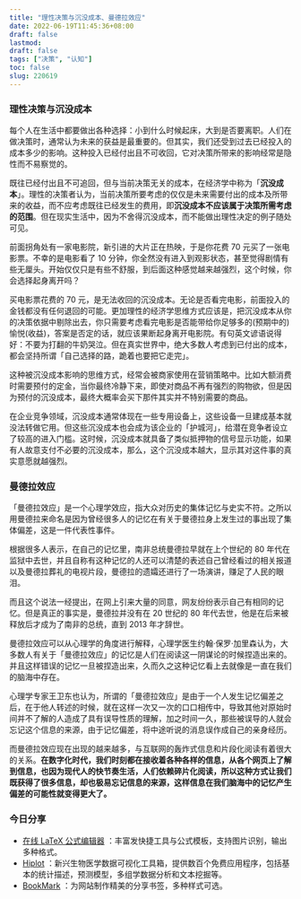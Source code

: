 ```yaml
---
title: "理性决策与沉没成本、曼德拉效应"
date: 2022-06-19T11:45:36+08:00
draft: false
lastmod: 
draft: false
tags: ["决策", "认知"]
toc: false
slug: 220619
---
```


### 理性决策与沉没成本

每个人在生活中都要做出各种选择：小到什么时候起床，大到是否要离职。人们在做决策时，通常认为未来的获益是最重要的。但其实，我们还受到过去已经投入的成本多少的影响。这种投入已经付出且不可收回，它对决策所带来的影响经常是隐性而不易察觉的。

既往已经付出且不可追回，但与当前决策无关的成本，在经济学中称为「**沉没成本**」。理性的决策者认为，当前决策所要考虑的仅仅是未来需要付出的成本及所带来的收益，而不应考虑既往已经发生的费用，即**沉没成本不应该属于决策所需考虑的范围**。但在现实生活中，因为不舍得沉没成本，而不能做出理性决定的例子随处可见。

前面拐角处有一家电影院，新引进的大片正在热映，于是你花费 70 元买了一张电影票。不幸的是电影看了 10 分钟，你全然没有进入到观影状态，甚至觉得剧情有些无厘头。开始仅仅只是有些不舒服，到后面这种感觉越来越强烈，这个时候，你会选择起身离开吗？

买电影票花费的 70 元，是无法收回的沉没成本。无论是否看完电影，前面投入的金钱都没有任何退回的可能。更加理性的经济学思维方式应该是，把沉没成本从你的决策依据中剔除出去，你只需要考虑看完电影是否能带给你足够多的(预期中的)愉悦(收益)，答案是否定的话，就应该果断起身离开电影院。有句英文谚语说得好：不要为打翻的牛奶哭泣。但在真实世界中，绝大多数人考虑到已付出的成本，都会坚持所谓「自己选择的路，跪着也要把它走完」。

这种被沉没成本影响的思维方式，经常会被商家使用在营销策略中。比如大额消费时需要预付的定金，当你最终冷静下来，即使对商品不再有强烈的购物欲，但是因为预付的沉没成本，最终大概率会买下那件其实并不特别需要的商品。

在企业竞争领域，沉没成本通常体现在一些专用设备上，这些设备一旦建成基本就没法转做它用。但这些沉没成本也会成为该企业的「护城河」，给潜在竞争者设立了较高的进入门槛。这时候，沉没成本就具备了类似抵押物的信号显示功能，如果有人故意支付不必要的沉没成本，那么，这个沉没成本越大，显示其对这件事的真实意愿就越强烈。

### 曼德拉效应

「曼德拉效应」是一个心理学效应，指大众对历史的集体记忆与史实不符。之所以用曼德拉来命名是因为曾经很多人的记忆在有关于曼德拉身上发生过的事出现了集体偏差，这是一件代表性事件。

根据很多人表示，在自己的记忆里，南非总统曼德拉早就在上个世纪的 80 年代在监狱中去世，并且自称有这种记忆的人还可以清楚的表述自己曾经看过的相关报道以及曼德拉葬礼的电视片段，曼德拉的遗孀还进行了一场演讲，赚足了人民的眼泪。

而且这个说法一经提出，在网上引来大量的同意，网友纷纷表示自己有相同的记忆。但是真正的事实是，曼德拉并没有在 20 世纪的 80 年代去世，他是在后来被释放后才成为了南非的总统，直到 2013 年才辞世。

曼德拉效应可以从心理学的角度进行解释，心理学医生约翰·保罗·加里森认为，大多数人有关于「曼德拉效应」的记忆是人们在阅读这一阴谋论的时候捏造出来的。并且这样错误的记忆一旦被捏造出来，久而久之这种记忆看上去就像是一直在我们的脑海中存在。

心理学专家王卫东也认为，所谓的「曼德拉效应」是由于一个人发生记忆偏差之后，在于他人转述的时候，就在这样一次又一次的口口相传中，导致其他对原始时间并不了解的人造成了具有误导性质的理解，加之时间一久，那些被误导的人就会忘记这个信息的来源，由于记忆偏差，将中途听说的消息误作成自己的亲身经历。

而曼德拉效应现在出现的越来越多，与互联网的轰炸式信息和片段化阅读有着很大的关系。**在数字化时代，我们时刻都在接收着各种各样的信息，从各个网页上了解到信息，也因为现代人的快节奏生活，人们依赖碎片化阅读，所以这种方式让我们既获得了很多信息，却也极易忘记信息的来源，这样信息在我们脑海中的记忆产生偏差的可能性就变得更大了。**

### 今日分享

- [在线 LaTeX 公式编辑器](https://www.latexlive.com/) ：丰富发快捷工具与公式模板，支持图片识别，输出多种格式。
- [Hiplot](https://hiplot-academic.com/?lang=zh_cn) ：新兴生物医学数据可视化工具箱，提供数百个免费应用程序，包括基本的统计描述，预测模型，多组学数据分析和文本挖掘等。
- [BookMark](https://bookmark.style/) ：为网站制作精美的分享书签，多种样式可选。

